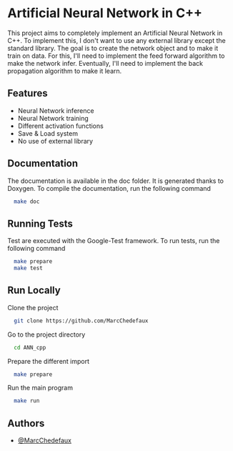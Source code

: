 
# Artificial Neural Network in C++

This project aims to completely implement an Artificial Neural Network in C++. To implement this, I don't want to use any external library except the standard library.
The goal is to create the network object and to make it train on data. For this, I'll need to implement the feed forward algorithm to make the network infer. Eventually, I'll need to implement the back propagation algorithm to make it learn.


## Features

- Neural Network inference
- Neural Network training
- Different activation functions
- Save & Load system
- No use of external library


## Documentation

The documentation is available in the doc folder. It is generated thanks to Doxygen. To compile the documentation, run the following command
```bash
  make doc
```


## Running Tests

Test are executed with the Google-Test framework. To run tests, run the following command

```bash
  make prepare
  make test
```


## Run Locally

Clone the project

```bash
  git clone https://github.com/MarcChedefaux
```

Go to the project directory

```bash
  cd ANN_cpp
```

Prepare the different import

```bash
  make prepare
```

Run the main program

```bash
  make run
```


## Authors

- [@MarcChedefaux](https://www.github.com/MarcChedefaux)

